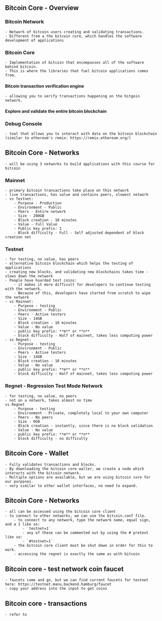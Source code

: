 ## Bitcoin Core - Overview

### Bitcoin Network
	- Network of bitcoin users creating and validating transactions.
	- Different from a the bitcoin core, which handles the software development of applications

### Bitcoin Core 
	- Implementation of bitcoin that encompasses all of the software behind bitcoin.
	- This is where the libraries that fuel bitcoin applications comes from.

#### Bitcoin transaction verification engine
	- allowing you to verify transactions happening on the bitgoin network.

#### Explore and validate the entire bitcoin blockchain

### Debug Console
	- tool that allows you to interact with data on the bitcoin blockchain (similar to ethereum's remix: https://remix.ethereum.org/)

## Bitcoin Core - Networks

	- will be using 3 networks to build applications with this course for bitcoin

### Mainnet
	- primary bitcoin transactions take place on this network
	- live transactions, has value and contains peers, slowest network
	- vs Testnet:
		- Purpose - Production
		- Environment - Public
		- Peers - Entire network
		- Size - 200GB
		- Block creation - 10 minutes
		- Value - Full Value
		- Public key prefix: 1
		- Block difficulty - Full - Self adjusted dependent of block creation net

### Testnet
	- for testing, no value, has peers
	- alternative bitcoin blockchain which helps the testing of applications
	- creating new blocks, and validating new blockchains takes time - slows down the network
	- People have hoarded test coins:
		- it makes it more difficult for developers to continue testing with the network.
		- Because of this, developers have started from scratch to wipe the network 
	- vs Mainnet:
		- Purpose - testing
		- Environment - Public
		- Peers - Active testers
		- Size - 14GB
		- Block creation - 10 minutes
		- Value - No value
		- public key prefix: **m** or **n**
		- block difficulty - Half of mainnet, takes less computing power
	- vs Regnet:
		- Purpose - testing
		- Environment - Public
		- Peers - Active testers
		- Size - 14GB
		- Block creation - 10 minutes
		- Value - No value
		- public key prefix: **m** or **n**
		- block difficulty - Half of mainnet, takes less computing power

### Regnet - Regression Test Mode Network
	- for testing, no value, no peers
	- not on a network, takes almost no time
	vs Regnet
		- Purpose - testing
		- Environment - Private, completely local to your own computer
		- Peers - No peers
		- Size - 0GB
		- Block creation - instantly, since there is no block validation
		- Value - No value
		- public key prefix: **m** or **n**
		- block difficulty - no difficulty

## Bitcoin Core - Wallet
	- Fully validates transactions and blocks.
	- By downloading the bitcoin core waller, we create a node which interacts with the bitcoin network.
	- Multiple options are available, but we are using bitcoin core for our purposes.
	- very similar to other wallet interfaces, no need to expand.

## Bitcoin Core - Networks
	- all can be accessed using the bitcoin core client
	- to connect to other networks, we can use the bitcoin.conf file.
		- to connect to any network, type the network name, equal sign, and a 1 like so:
			- `testnet=1`
			- any of these can be commented out by using the # pretext like so:
			- `#testnet=1`
		- the bitcoin core client must be shut down in order for this to work.
		- accessing the regnet is exactly the same as with bitcoin

## Bitcoin core - test network coin faucet
	- faucets come and go, but we can find current faucets for testnet here: https://testnet.manu.backend.hamburg/faucet
	- copy your address into the input to get coins

## Bitcoin core - transactions
	- refer to 